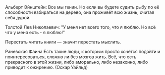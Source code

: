 ﻿Альберт Эйнштейн:
Все мы гении. Но если вы будете судить рыбу по её способности взбираться на дерево, она проживёт всю жизнь, считая себя дурой.

Толстой Лев Николаевич: "У меня нет всего того, что я люблю. Но всё что у меня есть - я люблю!"


Перестать читать книги — значит перестать мыслить.

﻿Раневская Фаина
Есть такие люди, к которым просто хочется подойти и поинтересоваться, сложно ли без мозгов жить.
Всё, что есть прекрасного в этой жизни, либо аморально, либо незаконно, либо приводит к ожирению. (Оскар Уайльд)
